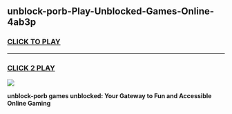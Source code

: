 
## unblock-porb-Play-Unblocked-Games-Online-4ab3p
<h3>
<a href="https://premium76.site?title=unblock-porb&ref=25A">CLICK TO PLAY</a></h3>
<hr>

<h3>
<a href="https://premium76.site?title=unblock-porb&ref=25A">CLICK 2 PLAY</a>
  
</h3>

<a href="https://premium76.site?title=unblock-porb&ref=25A"><img src="https://clearcache.store/games.png"></a>


**unblock-porb games unblocked: Your Gateway to Fun and Accessible Online Gaming**
